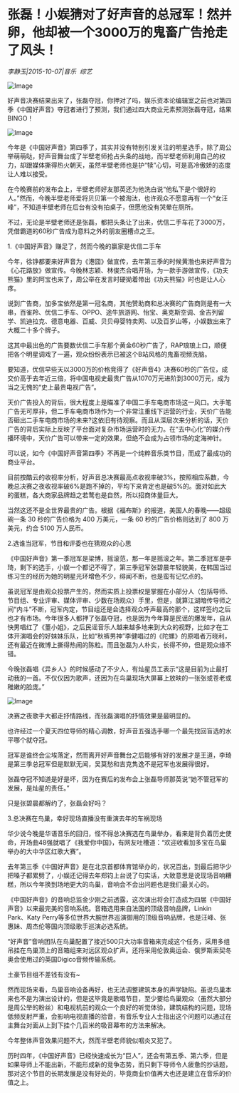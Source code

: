 # 张磊！小娱猜对了好声音的总冠军！然并卵，他却被一个3000万的鬼畜广告抢走了风头！

*李静玉|2015-10-07|音乐 
                                                综艺*

![Image](http://static.ylzbl.com/uploads/ueditor/php/upload/image/20171025/1508922103124449.jpeg)

好声音决赛结果出来了，张磊夺冠，你押对了吗，娱乐资本论编辑室之前也对第四季《中国好声音》夺冠者进行了预测，我们通过四大商业元素预测张磊夺冠，结果BINGO！

![Image](http://static.ylzbl.com/uploads/ueditor/php/upload/image/20171025/1508922110533532.jpeg)

今年是《中国好声音》第四季了，其实并没有特别引发关注的明星选手，除了周公举萌萌哒，好声音舞台成了半壁老师抢占头条的战地，而半壁老师利用自己的权力，却跟媒体撕得热火朝天，虽然半壁老师也是护“犊”心切，可是高冷傲娇的态度让人难以接受。

在今晚赛前的发布会上，半壁老师好友那英还为他洗白说“他私下是个很好的人。”然而，今晚半壁老师爱将贝贝第一个被淘汰，也许观众不愿意再有一个“女汪峰”，不知道半壁老师在后台有没有拍桌子，但愿他没有哭晕在厕所。

不过，无论是半壁老师还是张磊，都把头条让了出来，优信二手车花了3000万，凭借霸道的60秒广告成为意料之外的朋友圈槽点之王。

1.《中国好声音》赚足了，然而今晚的赢家是优信二手车

今年，徐铮都要来好声音为《港囧》做宣传，去年第三季的时候黄渤也来好声音为《心花路放》做宣传。今晚林志颖、林俊杰合唱开场，为一款手游做宣传，《功夫熊猫》里的阿宝也来了，周公举在发言时硬拗着带出《功夫熊猫》时也是让人心疼。

说到广告商，加多宝依然是第一冠名商，其他赞助商和总决赛的广告商则是有一大串，百雀羚、优信二手车、OPPO、途牛旅游网、怡宝、奥克斯空调、金吉列留学、凯迪拉克、德意电器、百威、贝贝母婴特卖网、以及百岁山等，小娱数出来了大概二十多个牌子。

这其中最出色的广告要数优信二手车那个黄金60秒广告了，RAP琅琅上口，顺便把各个明星调戏了一遍，观众纷纷表示已被这个B站风格的鬼畜视频洗脑。

要知道，优信早些天以3000万的价格竞得了《好声音4》决赛60秒的广告位，成交价高于去年近三倍，将中国电视史最贵广告从1070万元进阶到3000万元，成为当之无愧的“史上最贵电视广告”。

天价广告投入的背后，很大程度上是瞄准了中国二手车电商市场这一风口。大手笔广告无可厚非，但二手车电商市场作为一个非常注重线下运营的行业，天价广告能否砸出二手车电商市场的未来?这依旧有待观察。而且从深层次来分析的话，天价广告的背后实际上反映了平台面对复杂市场运营时的无力。在“去中心化”的媒介传播环境中，天价广告可以带来一定的效果，但绝不会成为占领市场的定海神针。

可以说，如今《中国好声音第四季》不再是一个纯粹音乐类节目，而成了最成功的商业平台。

目前按酷云的收视率分析，好声音总决赛最高点收视率破3%，按照相应系数，今晚总决赛之夜收视率破6%是跑不掉的，平均下来肯定也是破5%的。面对如此大的蛋糕，各大商家品牌趋之若鹜也是自然，所以招商体量巨大。

当然这还不是全世界最贵的广告。根据《福布斯》的报道，美国人的春晚——超级碗一条 30 秒的广告价格为 400 万美元，一条 60 秒的广告价格则达到了 800 万美元，约合 5100 万人民币。

2.选谁当冠军，节目和评委也在猜观众的心思

《中国好声音》第一季冠军是梁博，摇滚范，那一年是摇滚之年。第二季冠军是李琦，剩下的选手，小娱一个都记不得了，第三季冠军张碧晨年轻貌美，在韩国当过练习生的经历为她的明星光环增色不少，绯闻不断，也是蛮有记忆点的。

虽说冠军是由观众投票产生的，然而实质上投票权是掌握在小部分人（包括导师、节目组、专业评审、媒体评审、少数在场观众）手里，但是，就算江湖暗传导师之间“内斗”不断，冠军内定，节目组还是会选择观众呼声最高的那个，这样签约之后也才有市场。今年很多人都押了张磊夺冠，也是因为今年算是民谣的爆发年，自从快男唱红了《董小姐》，之后民谣音乐人越来越多地来到大众的视野，比如才在工体开演唱会的好妹妹乐队，比如“秋裤男神”李健唱过的《陀螺》的原唱者万晓利，还有最近在微博上撕得热闹的陈粒。而且张磊为人朴实，长得不帅，但是观众缘不错。

今晚张磊唱《异乡人》的时候感动了不少人，有灿星员工表示“这是目前为止最打动我的一首。不仅仅因为歌声，还因为在鸟巢现场大屏幕上放映的一张张或苍老或稚嫩的脸庞。”

![Image](http://si1.go2yd.com/get-image/0HlZxbnJd9U)

决赛之夜歌手大都走抒情路线，而张磊演唱的抒情效果是最明显的。

也许经过一个夏天四位导师的精心调教，好声音五强选手哪一个最先找回盲选的水平哪个就夺冠。

冠军是谁终会尘埃落定，然而离开好声音舞台之后能够有好的发展才是王道，李琦是第三季总冠军但是默默无闻，吴莫愁和吉克隽逸不是冠军也发展得很好。

张磊夺冠不知道是好是坏，因为在赛后的发布会上张磊导师那英说“她不管冠军的发展，是灿星的责任。”

只是张碧晨都解约了，张磊会好吗？

3.总决赛在鸟巢，幸好现场直播没有重演去年的车祸现场

华少说今晚是华语音乐的回归，怪不得总决赛选在鸟巢举办，看来是背负着历史使命，开场曲48强就唱了《我爱你中国》，有网友吐槽道：“欢迎收看加多宝在鸟巢举办的大中华区红歌大赛”。

去年第三季《中国好声音》是在北京首都体育馆举办的，状况百出，到最后把华少把嗓子都累劈了，小娱还记得去年郑钧上台说了句实话，大致意思是说现场音响糟糕，所以今年换到场地更大的鸟巢，音响会不会出问题也是我们最关心的。

《中国好声音》的音响总监金少刚之前透露，这次演出将会打造成为四届《中国好声音》以来最完美的音响系统。音箱选用来自法国的顶级音响品牌，Linkin Park、Katy Perry等多位世界大腕世界巡演御用的顶级音响品牌，也是汪峰、张惠妹、周杰伦等国内顶级歌手巡演必选系统。

“好声音”音响团队在鸟巢配置了接近500只大功率音箱来完成这个任务，采用多组吊挂在鸟巢顶上的音箱组来对远区观众扩声。还将采用伦敦奥运会、俄罗斯索契冬奥会使用过的英国Digico音频传输系统。

土豪节目组不差钱有没有~

然而现场来看，鸟巢音响设备再好，也无法调整建筑本身的声学缺陷。虽说鸟巢本来也不是为演出设计的，但是这毕竟是歌唱节目，至少要给鸟巢观众（虽然大部分是周公举的粉丝）和电视机前的观众一个良好的听觉体验，建筑结构的问题，现场低频反射严重，会影响电视直播的拾音，有音乐专业人士指出这个问题可以通过在主舞台对面从上到下挂个几百米的吸音幕布的方法来解决。

今年整体声音效果问题不大，然而半壁老师貌似咽炎又犯了。

历时四年，《中国好声音》已经快速成长为“巨人”，还会有第五季、第六季，但是如果导师上不能出新，不能形成新的竞争态势，而只剩下导师令人疲惫的抄话题，那对这个节目的长期发展是没有好处的，毕竟商业价值再大也还是建立在音乐的价值之上。

